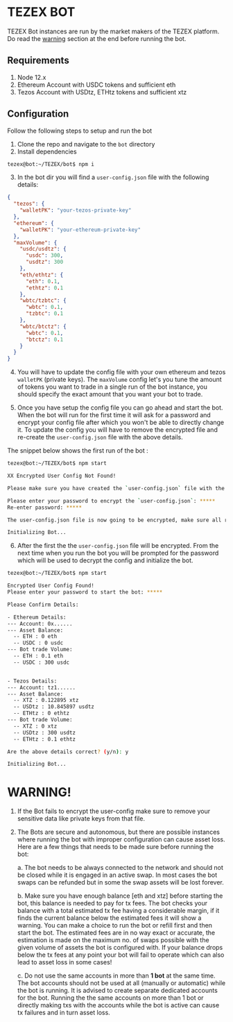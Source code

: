 # TEZEX BOT

TEZEX Bot instances are run by the market makers of the TEZEX platform. Do read the [warning](#warning) section at the end before running the bot.

## Requirements

1. Node 12.x
2. Ethereum Account with USDC tokens and sufficient eth
3. Tezos Account with USDtz, ETHtz tokens and sufficient xtz

## Configuration

Follow the following steps to setup and run the bot

1. Clone the repo and navigate to the `bot` directory
2. Install dependencies

```sh
tezex@bot:~/TEZEX/bot$ npm i
```

3. In the bot dir you will find a `user-config.json` file with the following details:

```json
{
  "tezos": {
    "walletPK": "your-tezos-private-key"
  },
  "ethereum": {
    "walletPK": "your-ethereum-private-key"
  },
  "maxVolume": {
    "usdc/usdtz": {
      "usdc": 300,
      "usdtz": 300
    },
    "eth/ethtz": {
      "eth": 0.1,
      "ethtz": 0.1
    },
    "wbtc/tzbtc": {
      "wbtc": 0.1,
      "tzbtc": 0.1
    },
    "wbtc/btctz": {
      "wbtc": 0.1,
      "btctz": 0.1
    }
  }
}
```

4. You will have to update the config file with your own ethereum and tezos `walletPK` (private keys). The `maxVolume` config let's you tune the amount of tokens you want to trade in a single run of the bot instance, you should specify the exact amount that you want your bot to trade.

5. Once you have setup the config file you can go ahead and start the bot. When the bot will run for the first time it will ask for a password and encrypt your config file after which you won't be able to directly change it. To update the config you will have to remove the encrypted file and re-create the `user-config.json` file with the above details.

The snippet below shows the first run of the bot :

```sh
tezex@bot:~/TEZEX/bot$ npm start

XX Encrypted User Config Not Found!

Please make sure you have created the `user-config.json` file with the required details as mentioned in the documentation

Please enter your password to encrypt the `user-config.json`: *****
Re-enter password: *****

The user-config.json file is now going to be encrypted, make sure all required details are present. Continue? (y/n):  y

Initializing Bot...
```

6. After the first the the `user-config.json` file will be encrypted. From the next time when you run the bot you will be prompted for the password which will be used to decrypt the config and initialize the bot.

```sh
tezex@bot:~/TEZEX/bot$ npm start

Encrypted User Config Found!
Please enter your password to start the bot: *****

Please Confirm Details:

- Ethereum Details:
--- Account: 0x......
--- Asset Balance:
  -- ETH : 0 eth
  -- USDC : 0 usdc
--- Bot trade Volume:
  -- ETH : 0.1 eth
  -- USDC : 300 usdc


- Tezos Details:
--- Account: tz1......
--- Asset Balance:
  -- XTZ : 0.122895 xtz
  -- USDtz : 10.845897 usdtz
  -- ETHtz : 0 ethtz
--- Bot trade Volume:
  -- XTZ : 0 xtz
  -- USDtz : 300 usdtz
  -- ETHtz : 0.1 ethtz

Are the above details correct? (y/n): y

Initializing Bot...
```

# WARNING!

1. If the Bot fails to encrypt the user-config make sure to remove your sensitive data like private keys from that file.

2. The Bots are secure and autonomous, but there are possible instances where running the bot with improper configuration can cause asset loss. Here are a few things that needs to be made sure before running the bot:

   a. The bot needs to be always connected to the network and should not be closed while it is engaged in an active swap. In most cases the bot swaps can be refunded but in some the swap assets will be lost forever.

   b. Make sure you have enough balance [eth and xtz] before starting the bot, this balance is needed to pay for tx fees. The bot checks your balance with a total estimated tx fee having a considerable margin, if it finds the current balance below the estimated fees it will show a warning. You can make a choice to run the bot or refill first and then start the bot. The estimated fees are in no way exact or accurate, the estimation is made on the maximum no. of swaps possible with the given volume of assets the bot is configured with.
   If your balance drops below the tx fees at any point your bot will fail to operate which can also lead to asset loss in some cases!

   c. Do not use the same accounts in more than **1 bot** at the same time. The bot accounts should not be used at all (manually or automatic) while the bot is running. It is advised to create separate dedicated accounts for the bot. Running the the same accounts on more than 1 bot or directly making txs with the accounts while the bot is active can cause tx failures and in turn asset loss.
